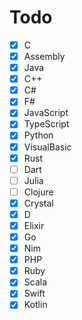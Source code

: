 # Todo
- [X] C
- [X] Assembly
- [X] Java
- [X] C++
- [X] C#
- [X] F#
- [X] JavaScript
- [X] TypeScript
- [X] Python
- [X] VisualBasic
- [X] Rust
- [ ] Dart
- [ ] Julia
- [ ] Clojure
- [X] Crystal
- [X] D
- [X] Elixir
- [X] Go
- [X] Nim
- [X] PHP
- [X] Ruby
- [X] Scala
- [X] Swift
- [X] Kotlin